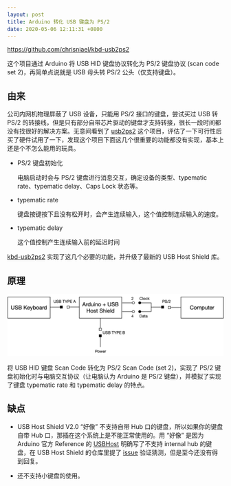 ```yaml
---
layout: post
title: Arduino 转化 USB 键盘为 PS/2
date: 2020-05-06 12:11:31 +0800
---
```


<https://github.com/chrisniael/kbd-usb2ps2>

这个项目通过 Arduino 将 USB HID 键盘协议转化为 PS/2 键盘协议 (scan code set 2)，再简单点说就是 USB 母头转 PS/2 公头（仅支持键盘）。

## 由来

公司内网机物理屏蔽了 USB 设备，只能用 PS/2 接口的键盘，尝试买过 USB 转 PS/2 的转接线，但是只有部分自带芯片驱动的键盘才支持转接，很长一段时间都没有找很好的解决方案。无意间看到了 [usb2ps2](https://github.com/limao693/usb2ps2) 这个项目，评估了一下可行性后买了硬件试用了一下，发现这个项目下面这几个很重要的功能都没有实现，基本上还是个不怎么能用的玩具。

* PS/2 键盘初始化

  电脑启动时会与 PS/2 键盘进行消息交互，确定设备的类型、typematic rate、typematic delay、Caps Lock 状态等。

* typematic rate

  键盘按键按下且没有松开时，会产生连续输入，这个值控制连续输入的速度。

* typematic delay

  这个值控制产生连续输入前的延迟时间

[kbd-usb2ps2](https://github.com/chrisniael/kbd-usb2ps2) 实现了这几个必要的功能，并升级了最新的 USB Host Shield 库。

## 原理

![](/assets/2020-05-06-keyboard-usb2ps2.png)

将 USB HID 键盘 Scan Code 转化为 PS/2 Scan Code (set 2)，实现了 PS/2 键盘初始化时与电脑交互协议（让电脑认为 Arduino 是 PS/2 键盘），并模拟了实现了键盘 typematic rate 和 typematic delay 的特点。

## 缺点

* USB Host Shield V2.0 “好像” 不支持自带 Hub 口的键盘，所以如果你的键盘自带 Hub 口，那插在这个系统上是不能正常使用的。用 “好像” 是因为 Arduino 官方 Reference 的 [USBHost](https://www.arduino.cc/en/Reference/USBHost) 明确写了不支持 internal hub 的键盘，在 USB Host Shield 的仓库里提了 [issue](https://github.com/felis/USB_Host_Shield_2.0/issues/518) 验证猜测，但是至今还没有得到回复。

* 还不支持小键盘的使用。
